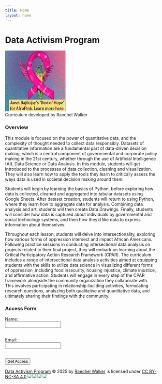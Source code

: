 ```yaml
---
title: Home
layout: home
---
```

# Data Activism Program

<img src="DataActivismLogo.jpg" alt="Data Activism Logo" width="200" height="200"> <br>
Curriculum developed by Raechel Walker

### Overview

This module is focused on the power of quantitative data, and the complexity of thought needed to collect data responsibly.  Datasets of quantitative information are a fundamental part of data-driven decision making, which is a central component of governmental and corporate policy making in the 21st century, whether through the use of Artificial Intelligence (AI), Data Science or Data Analysis. In this module, students will get introduced to the processes of data collection, cleaning and visualization. They will also learn how to apply the tools they learn to critically assess the ways data is used in societal decision making around them. 

Students will begin by learning the basics of Python, before exploring how data is collected, cleaned and aggregated into tabular datasets using Google Sheets. After dataset creation, students will return to using Python, where they learn how to aggregate data for analysis. Combining data analysis and art, students will then create Data Drawings. Finally, students will consider how data is captured about individuals by governmental and social technology systems, and then how they’d like data to express information about themselves. 

Throughout each lesson, students will delve into intersectionality, exploring how various forms of oppression intersect and impact African Americans. Following practice sessions in conducting intersectional data analysis on projects related to their final project, they will embark on learning about the Critical Participatory Action Research Framework (CPAR).  The curriculum includes a range of intersectional data analysis activities aimed at equipping students with the skills to utilize data science in visualizing different forms of oppression, including food insecurity, housing injustice, climate injustice, and affirmative action.  Students will engage in every step of the CPAR framework alongside the community organization they collaborate with. This involves participating in relationship-building activities, formulating research questions, analyzing both qualitative and quantitative data, and ultimately sharing their findings with the community.


### Access Form




<form
  id="accessForm"
  action="https://docs.google.com/forms/d/e/1FAIpQLSc8h1jNpDrwbw9Qlzi8mbPX2txyXgIqzJmrWEy550iJlDO4tw/formResponse"
  method="POST"
  target="hidden_iframe"
  onsubmit="handleAccessFormSubmit(event)"
>
  <label for="name">Name:</label><br />
  <input type="text" name="entry.1039838533" id="name" required /><br /><br />

  <label for="email">Email:</label><br />
  <input type="email" name="entry.1885539352" id="email" required /><br /><br />

  <button type="submit">Get Access</button>
</form>

<!-- Invisible iframe to allow silent form submission -->
<iframe name="hidden_iframe" style="display:none;"></iframe>

<script>
  function handleAccessFormSubmit(event) {
    // This prevents default page reload
    event.preventDefault();

    // Submit form manually
    document.getElementById('accessForm').submit();

    // Set localStorage flag
    localStorage.setItem("formFilled", "true");

    // Redirect after a delay to give Google Form time to process
    setTimeout(() => {
      window.location.href = "/DataActivismProgram/";
    }, 1000);
  }
</script>



<script>
  document.addEventListener("DOMContentLoaded", function () {
    if (localStorage.getItem("formFilled") === "true") {
      const sidebar = document.querySelector(".side-bar .nav-list") || document.querySelector(".site-nav .nav-list");

      if (sidebar) {
        const newLink = document.createElement("li");
        newLink.className = "nav-list-item";

        // Be sure your actual page is named lesson-1.md or similar
        newLink.innerHTML = '<a href="/DataActivismProgram/protected/lesson-1" class="nav-list-link">Lesson 1</a>';

        // Avoid adding duplicates on reload
        const existing = sidebar.querySelector('a[href="/DataActivismProgram/protected/lesson-1"]');
        if (!existing) {
          sidebar.appendChild(newLink);
        }
      }
    }
  });
</script>




<a href="https://creativecommons.org">Data Activism Program</a> © 2025 by <a href="https://creativecommons.org">Raechel Walker</a> is licensed under <a href="https://creativecommons.org/licenses/by-nc-sa/4.0/">CC BY-NC-SA 4.0</a><img src="https://mirrors.creativecommons.org/presskit/icons/cc.svg" style="max-width: 1em;max-height:1em;margin-left: .2em;"><img src="https://mirrors.creativecommons.org/presskit/icons/by.svg" style="max-width: 1em;max-height:1em;margin-left: .2em;"><img src="https://mirrors.creativecommons.org/presskit/icons/nc.svg" style="max-width: 1em;max-height:1em;margin-left: .2em;"><img src="https://mirrors.creativecommons.org/presskit/icons/sa.svg" style="max-width: 1em;max-height:1em;margin-left: .2em;">
